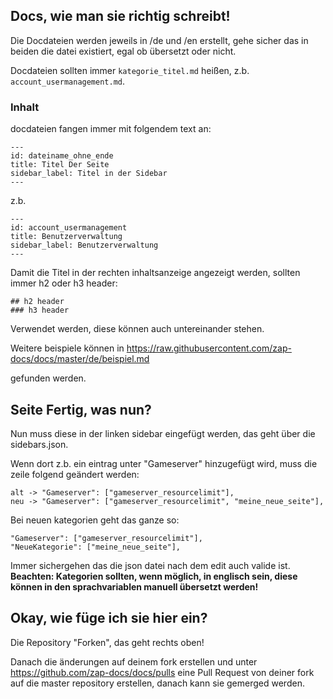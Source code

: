 ## Docs, wie man sie richtig schreibt!

Die Docdateien werden jeweils in /de und /en erstellt, gehe sicher das in beiden die datei existiert, egal ob übersetzt oder nicht.

Docdateien sollten immer `kategorie_titel.md` heißen, z.b. `account_usermanagement.md`.


### Inhalt

docdateien fangen immer mit folgendem text an:

```
---
id: dateiname_ohne_ende
title: Titel Der Seite
sidebar_label: Titel in der Sidebar
---
```

z.b.

```
---
id: account_usermanagement
title: Benutzerverwaltung
sidebar_label: Benutzerverwaltung
---
```

Damit die Titel in der rechten inhaltsanzeige angezeigt werden, sollten immer h2 oder h3 header:

```
## h2 header
### h3 header 
```

Verwendet werden, diese können auch untereinander stehen.

Weitere beispiele können in 
https://raw.githubusercontent.com/zap-docs/docs/master/de/beispiel.md

gefunden werden.


## Seite Fertig, was nun?
Nun muss diese in der linken sidebar eingefügt werden, das geht über die sidebars.json.

Wenn dort z.b. ein eintrag unter "Gameserver" hinzugefügt wird, muss die zeile folgend geändert werden:
```
alt -> "Gameserver": ["gameserver_resourcelimit"],
neu -> "Gameserver": ["gameserver_resourcelimit", "meine_neue_seite"],
```

Bei neuen kategorien geht das ganze so:
```
"Gameserver": ["gameserver_resourcelimit"],
"NeueKategorie": ["meine_neue_seite"],
```
Immer sichergehen das die json datei nach dem edit auch valide ist.
**Beachten: Kategorien sollten, wenn möglich, in englisch sein, diese können in den sprachvariablen manuell übersetzt werden!**

## Okay, wie füge ich sie hier ein?

Die Repository "Forken", das geht rechts oben!

Danach die änderungen auf deinem fork erstellen und unter https://github.com/zap-docs/docs/pulls eine Pull Request von deiner fork auf die master repository erstellen, danach kann sie gemerged werden.


